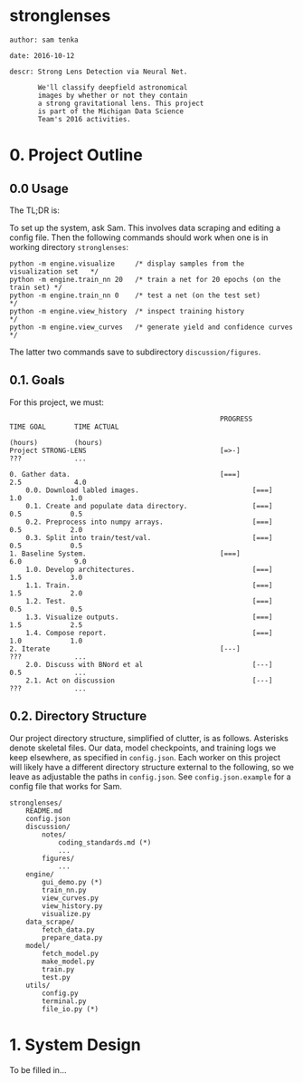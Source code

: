 # stronglenses
    author: sam tenka

    date: 2016-10-12

    descr: Strong Lens Detection via Neural Net.

           We'll classify deepfield astronomical
           images by whether or not they contain
           a strong gravitational lens. This project
           is part of the Michigan Data Science
           Team's 2016 activities.

# 0. Project Outline

## 0.0 Usage 

The TL;DR is:

To set up the system, ask Sam. This involves
data scraping and editing a config file. Then
the following commands should work when one
is in working directory `stronglenses`:

    python -m engine.visualize     /* display samples from the visualization set   */
    python -m engine.train_nn 20   /* train a net for 20 epochs (on the train set) */
    python -m engine.train_nn 0    /* test a net (on the test set)                 */
    python -m engine.view_history  /* inspect training history                     */
    python -m engine.view_curves   /* generate yield and confidence curves         */

The latter two commands save to subdirectory `discussion/figures`. 

## 0.1. Goals

For this project, we must:

                                                        PROGRESS        TIME GOAL       TIME ACTUAL
                                                                        (hours)         (hours)
    Project STRONG-LENS                                 [=>-]           ???             ...            
  
    0. Gather data.                                     [===]           2.5             4.0 
        0.0. Download labled images.                            [===]           1.0            1.0
        0.1. Create and populate data directory.                [===]           0.5            0.5
        0.2. Preprocess into numpy arrays.                      [===]           0.5            2.0
        0.3. Split into train/test/val.                         [===]           0.5            0.5
    1. Baseline System.                                 [===]           6.0             9.0
        1.0. Develop architectures.                             [===]           1.5            3.0
        1.1. Train.                                             [===]           1.5            2.0
        1.2. Test.                                              [===]           0.5            0.5
        1.3. Visualize outputs.                                 [===]           1.5            2.5
        1.4. Compose report.                                    [===]           1.0            1.0
    2. Iterate                                          [---]           ???             ...
        2.0. Discuss with BNord et al                           [---]           0.5             ...
        2.1. Act on discussion                                  [---]           ???             ...

## 0.2. Directory Structure

Our project directory structure, simplified of clutter, is
as follows. Asterisks denote skeletal files. Our data, model
checkpoints, and training logs we keep elsewhere, as specified
in `config.json`. Each worker on this project will likely
have a different directory structure external to the following,
so we leave as adjustable the paths in `config.json`. See
`config.json.example` for a config file that works for Sam.

    stronglenses/
        README.md
        config.json
        discussion/
            notes/
                coding_standards.md (*)
                ...
            figures/
                ...
        engine/
            gui_demo.py (*)
            train_nn.py
            view_curves.py
            view_history.py
            visualize.py
        data_scrape/
            fetch_data.py
            prepare_data.py
        model/
            fetch_model.py
            make_model.py
            train.py
            test.py
        utils/
            config.py 
            terminal.py
            file_io.py (*)

# 1. System Design

To be filled in...

